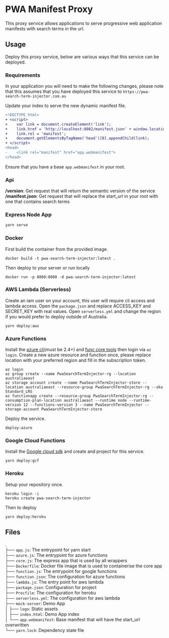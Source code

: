 # PWA Manifest Proxy

This proxy service allows applications to serve progressive web application manifests with search terms in the url.

## Usage

Deploy this proxy service, below are various ways that this service can be deployed.

### Requirements

In your application you will need to make the following changes, please note that this assumes that you have deployed this service to `https://pwa-search-term-injector.com.au`

Update your index to serve the new dynamic manifest file.

```diff
<!DOCTYPE html>
+ <script>
+    var link = document.createElement('link');
+    link.href = 'http://localhost:8082/manifest.json' + window.location.search;
+    link.rel = 'manifest';
+    document.getElementsByTagName('head')[0].appendChild(link);
+ </script>
<head>
-    <link rel="manifest" href="app.webmanifest">
</head>
```

Ensure that you have a base `app.webmanifest` in your root.

### Api

__/version__: Get request that will return the semantic version of the service
__/manifest.json__: Get request that will replace the start_url in your root with one that contains search terms

### Express Node App

```bash
yarn serve
```

### Docker

First build the container from the provided image.

```shell
docker build -t pwa-search-term-injector:latest .
```

Then deploy to your server or run locally

```shell
docker run -p 8080:8080 -d pwa-search-term-injector:latest
```

### AWS Lambda (Serverless)

Create an iam user on your account, this user will require cli access and lambda access.
Open the `package.json` and replace ACCESS_KEY and SECRET_KEY with real values.
Open `serverless.yml` and change the region if you would prefer to deploy outside of Australia.

```shell
yarn deploy:aws
```

### Azure Functions

Install the [azure cli](https://docs.microsoft.com/en-us/cli/azure/install-azure-cli)(must be 2.4+) and [func core tools](https://docs.microsoft.com/en-us/azure/azure-functions/functions-run-local#v2) then login via `az login`.
Create a new azure resource and function once, please replace location with your preferred region and fill in the subscription token.

```shell
az login
az group create --name PwaSearchTermInjector-rg --location australiaeast
az storage account create --name PwaSearchTermInjector-store --location australiaeast --resource-group PwaSearchTermInjector-rg --sku Standard_LRS
az functionapp create --resource-group PwaSearchTermInjector-rg --consumption-plan-location australiaeast --runtime node --runtime-version 12 --functions-version 3 --name PwaSearchTermInjector --storage-account PwaSearchTermInjector-store
```

Deploy the service.

```shell
deploy:azure
```

### Google Cloud Functions

Install the [Google cloud sdk](https://cloud.google.com/sdk/) and create and project for this service.

```shell
yarn deploy:gcf
```

### Heroku

Setup your repository once.

```shell
heroku login -i
heroku create pwa-search-term-injector
```

Then to deploy

```shell
yarn deploy:heroku
```

## Files

.    
├── `app.js`: The entrypoint for yarn start   
├── `azure.js`: The entrypoint for azure functions   
├── `core.js`: The express app that is used by all wrappers   
├── `Dockerfile`: Docker file image that is used to containerise the core app  
├── `function.js`: The entrypoint for google functions   
├── `function.json`: The configuration for azure functions   
├── `lambda.js`: The entry point for aws lambda  
├── `package.json`: Configuration for project  
├── `Procfile`: The configuration for heroku  
├── `serverless.yml`: The configuration for aws lambda  
├── `mock-server`: Demo App  
│   ├── `logo`: Static assets  
│   ├── `index.html`: Demo App index  
│   └── `app.webmanifest`: Base manifest that will have the start_url overwritten  
└── `yarn.lock`: Dependency state file  
